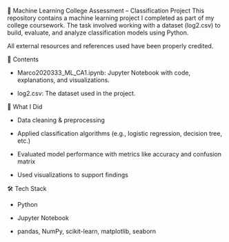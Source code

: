 🧠 Machine Learning College Assessment – Classification Project
This repository contains a machine learning project I completed as part of my college coursework. The task involved working with a dataset (log2.csv) to build, evaluate, and analyze classification models using Python.

All external resources and references used have been properly credited.

📁 Contents
* Marco2020333_ML_CA1.ipynb: Jupyter Notebook with code, explanations, and visualizations.

* log2.csv: The dataset used in the project.

🚀 What I Did
* Data cleaning & preprocessing

* Applied classification algorithms (e.g., logistic regression, decision tree, etc.)

* Evaluated model performance with metrics like accuracy and confusion matrix

* Used visualizations to support findings

🛠️ Tech Stack
* Python

* Jupyter Notebook

* pandas, NumPy, scikit-learn, matplotlib, seaborn


